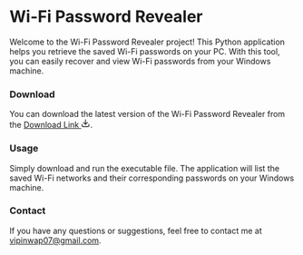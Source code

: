 # Wi-Fi Password Revealer

Welcome to the Wi-Fi Password Revealer project! This Python application helps you retrieve the saved Wi-Fi passwords on your PC. With this tool, you can easily recover and view Wi-Fi passwords from your Windows machine.

### Download

You can download the latest version of the Wi-Fi Password Revealer from the [Download Link <svg xmlns="http://www.w3.org/2000/svg" width="16" height="16" viewBox="0 0 24 24" fill="none" stroke="currentColor" stroke-width="2" stroke-linecap="round" stroke-linejoin="round" class="lucide lucide-download"><path d="M21 15v4a2 2 0 0 1-2 2H5a2 2 0 0 1-2-2v-4"/><polyline points="7 10 12 15 17 10"/><line x1="12" x2="12" y1="15" y2="3"/></svg>](https://github.com/vipinwap07/wifi-password-revealer/releases/download/v1/WifiPasswordRevealer.exe).

### Usage

Simply download and run the executable file. The application will list the saved Wi-Fi networks and their corresponding passwords on your Windows machine.

### Contact

If you have any questions or suggestions, feel free to contact me at [vipinwap07@gmail.com](mailto:vipinwap07@gmail.com).
